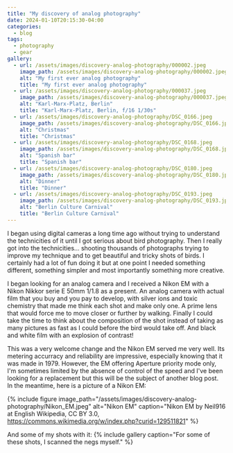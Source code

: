 ```yaml
---
title: "My discovery of analog photography"
date: 2024-01-10T20:15:30-04:00
categories:
  - blog
tags:
  - photography
  - gear
gallery:
  - url: /assets/images/discovery-analog-photography/000002.jpeg
    image_path: /assets/images/discovery-analog-photography/000002.jpeg
    alt: "My first ever analog photography"
    title: "My first ever analog photography"
  - url: /assets/images/discovery-analog-photography/000037.jpeg
    image_path: /assets/images/discovery-analog-photography/000037.jpeg
    alt: "Karl-Marx-Platz, Berlin"
    title: "Karl-Marx-Platz, Berlin, f/16 1/30s"
  - url: /assets/images/discovery-analog-photography/DSC_0166.jpeg
    image_path: /assets/images/discovery-analog-photography/DSC_0166.jpeg
    alt: "Christmas"
    title: "Christmas"
  - url: /assets/images/discovery-analog-photography/DSC_0168.jpeg
    image_path: /assets/images/discovery-analog-photography/DSC_0168.jpeg
    alt: "Spanish bar"
    title: "Spanish bar"
  - url: /assets/images/discovery-analog-photography/DSC_0180.jpeg
    image_path: /assets/images/discovery-analog-photography/DSC_0180.jpeg
    alt: "Dinner"
    title: "Dinner"
  - url: /assets/images/discovery-analog-photography/DSC_0193.jpeg
    image_path: /assets/images/discovery-analog-photography/DSC_0193.jpeg
    alt: "Berlin Culture Carnival"
    title: "Berlin Culture Carnival"
---
```


I began using digital cameras a long time ago without trying to understand the technicities of it until I got serious about bird photography. Then I really got into the technicities... shooting thousands of photographs trying to improve my technique and to get beautiful and tricky shots of birds. I certainly had a lot of fun doing it but at one point I needed something different, something simpler and most importantly something more creative.  

I began looking for an analog camera and I received a Nikon EM with a Nikon Nikkor serie E 50mm 1/1.8 as a present. An analog camera with actual film that you buy and you pay to develop, with silver ions and toxic chemistry that made me think each shot and make only one. A prime lens that would force me to move closer or further by walking. Finally I could take the time to think about the composition of the shot instead of taking as many pictures as fast as I could before the bird would take off. And black and white film with an explosion of contrast!

This was a very welcome change and the Nikon EM served me very well. Its metering accurracy and reliability are impressive, especially knowing that it was made in 1979. However, the EM offering Aperture priority mode only, I'm sometimes limited by the absence of control of the speed and I've been looking for a replacement but this will be the subject of another blog post.  
In the meantime, here is a picture of a Nikon EM:

{% include figure image_path="/assets/images/discovery-analog-photography/Nikon_EM.jpeg" alt="Nikon EM" caption="Nikon EM by Neil916 at English Wikipedia, CC BY 3.0, https://commons.wikimedia.org/w/index.php?curid=129511821" %}

And some of my shots with it:
{% include gallery caption="For some of these shots, I scanned the negs myself." %}
